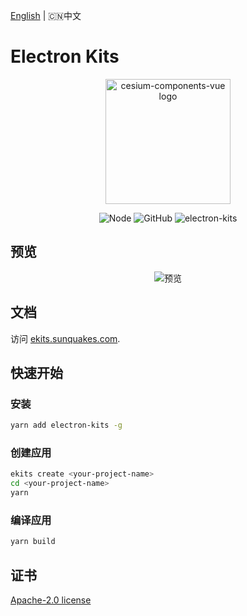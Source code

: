 [English](https://github.com/sunquakes/electron-kits/blob/main/README.md) | 🇨🇳中文

# Electron Kits

<p align="center">
  <a href="https://ekits.sunquakes.com/" target="_blank" rel="noopener noreferrer">
    <img width="200" src="https://ekits.sunquakes.com/images/logo.png" alt="cesium-components-vue logo">
  </a>
</p>
<p align="center">
  <img src="https://img.shields.io/badge/node-%3E=20.8.0-brightgreen.svg?maxAge=2592000" alt="Node">
  <img alt="GitHub" src="https://img.shields.io/github/license/sunquakes/electron-kits?color=blue">
  <img alt="electron-kits" src="https://img.shields.io/github/v/release/sunquakes/electron-kits">
</p>

## 预览

<p align="center">
  <img src="https://ekits.sunquakes.com/images/electron-kits.gif" alt="预览">
</p>

## 文档

访问 [ekits.sunquakes.com](https://ekits.sunquakes.com).

## 快速开始

### 安装

```bash
yarn add electron-kits -g
```

### 创建应用

```bash
ekits create <your-project-name>
cd <your-project-name>
yarn
```

### 编译应用

```bash
yarn build
```

## 证书

[Apache-2.0 license](https://github.com/sunquakes/electron-kits/blob/main/LICENSE)
